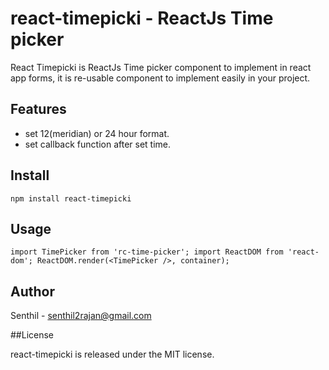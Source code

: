 # react-timepicki - ReactJs Time picker
React Timepicki is ReactJs Time picker component to implement in react app forms, it is re-usable component to implement easily in your project.


## Features

* set 12(meridian) or 24 hour format.
* set callback function after set time.


## Install

`npm install react-timepicki`


## Usage

`import TimePicker from 'rc-time-picker';
import ReactDOM from 'react-dom';
ReactDOM.render(<TimePicker />, container);`

## Author

Senthil - senthil2rajan@gmail.com


##License

react-timepicki is released under the MIT license.